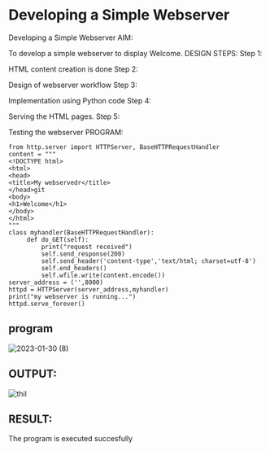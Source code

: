 # Developing a Simple Webserver

Developing a Simple Webserver
AIM:

To develop a simple webserver to display Welcome.
DESIGN STEPS:
Step 1:

HTML content creation is done
Step 2:

Design of webserver workflow
Step 3:

Implementation using Python code
Step 4:

Serving the HTML pages.
Step 5:

Testing the webserver
PROGRAM:
```
from http.server import HTTPServer, BaseHTTPRequestHandler
content = """
<!DOCTYPE html>
<html>
<head>
<title>My webservedr</title>
</head>git 
<body>
<h1>Welcome</h1>
</body>
</html>
"""
class myhandler(BaseHTTPRequestHandler):
     def do_GET(self):
         print("request received")
         self.send_response(200)
         self.send_header('content-type','text/html; charset=utf-8')
         self.end_headers()
         self.wfile.write(content.encode())
server_address = ('',8000)
httpd = HTTPServer(server_address,myhandler)
print("my webserver is running...")
httpd.serve_forever() 
```

## program
![2023-01-30 (8)](https://user-images.githubusercontent.com/119407159/215510209-fcedeba0-28ed-40ab-a3ef-6aa8b086a508.png)



## OUTPUT:
![thil](https://user-images.githubusercontent.com/119407159/215510326-2eab5034-bed2-4e19-9509-cb5896811482.jpg)




## RESULT:
The program is executed succesfully
